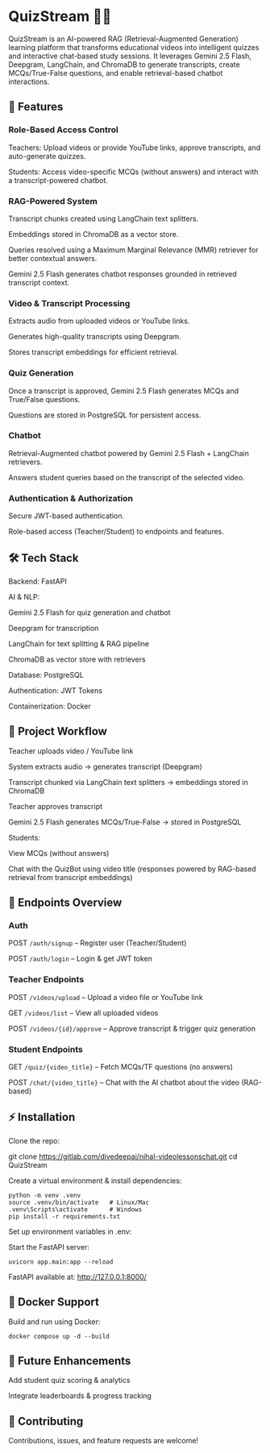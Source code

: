 # QuizStream 🎥🧠

QuizStream is an AI-powered RAG (Retrieval-Augmented Generation) learning platform that transforms educational videos into intelligent quizzes and interactive chat-based study sessions. It leverages Gemini 2.5 Flash, Deepgram, LangChain, and ChromaDB to generate transcripts, create MCQs/True-False questions, and enable retrieval-based chatbot interactions.

## 🚀 Features

### Role-Based Access Control

Teachers: Upload videos or provide YouTube links, approve transcripts, and auto-generate quizzes.

Students: Access video-specific MCQs (without answers) and interact with a transcript-powered chatbot.

### RAG-Powered System

Transcript chunks created using LangChain text splitters.

Embeddings stored in ChromaDB as a vector store.

Queries resolved using a Maximum Marginal Relevance (MMR) retriever for better contextual answers.

Gemini 2.5 Flash generates chatbot responses grounded in retrieved transcript context.

### Video & Transcript Processing

Extracts audio from uploaded videos or YouTube links.

Generates high-quality transcripts using Deepgram.

Stores transcript embeddings for efficient retrieval.

### Quiz Generation

Once a transcript is approved, Gemini 2.5 Flash generates MCQs and True/False questions.

Questions are stored in PostgreSQL for persistent access.

### Chatbot

Retrieval-Augmented chatbot powered by Gemini 2.5 Flash + LangChain retrievers.

Answers student queries based on the transcript of the selected video.

### Authentication & Authorization

Secure JWT-based authentication.

Role-based access (Teacher/Student) to endpoints and features.

## 🛠️ Tech Stack

Backend: FastAPI

AI & NLP:

Gemini 2.5 Flash
 for quiz generation and chatbot

Deepgram
 for transcription

LangChain
 for text splitting & RAG pipeline

ChromaDB
 as vector store with retrievers

Database: PostgreSQL

Authentication: JWT Tokens

Containerization: Docker

## 📂 Project Workflow

Teacher uploads video / YouTube link

System extracts audio → generates transcript (Deepgram)

Transcript chunked via LangChain text splitters → embeddings stored in ChromaDB

Teacher approves transcript

Gemini 2.5 Flash generates MCQs/True-False → stored in PostgreSQL

Students:

View MCQs (without answers)

Chat with the QuizBot using video title (responses powered by RAG-based retrieval from transcript embeddings)

## 🔑 Endpoints Overview

### Auth

POST `/auth/signup` – Register user (Teacher/Student)

POST `/auth/login` – Login & get JWT token

### Teacher Endpoints

POST `/videos/upload` – Upload a video file or YouTube link

GET `/videos/list` – View all uploaded videos

POST `/videos/{id}/approve` – Approve transcript & trigger quiz generation

### Student Endpoints

GET `/quiz/{video_title}` – Fetch MCQs/TF questions (no answers)

POST `/chat/{video_title}` – Chat with the AI chatbot about the video (RAG-based)

## ⚡ Installation

Clone the repo:

git clone https://gitlab.com/divedeepai/nihal-videolessonschat.git
cd QuizStream


Create a virtual environment & install dependencies:

```
python -m venv .venv
source .venv/bin/activate   # Linux/Mac
.venv\Scripts\activate      # Windows
pip install -r requirements.txt
```

Set up environment variables in .env:


Start the FastAPI server:

`uvicorn app.main:app --reload`

FastAPI available at: http://127.0.0.1:8000/ 

## 🐳 Docker Support

Build and run using Docker:

`docker compose up -d --build`

## 📖 Future Enhancements

Add student quiz scoring & analytics

Integrate leaderboards & progress tracking


## 🤝 Contributing

Contributions, issues, and feature requests are welcome!
